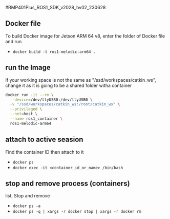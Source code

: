 #RMP401Plus_ROS1_SDK_v2028_hv02_230628
## Docker file
To build Docker image for Jetson ARM 64 v8, enter the folder of Docker file and run
- <code>docker build -t ros1-melodic-arm64 .</code>

## run the Image
If your working space is not the same as "/ssd/workspaces/catkin_ws", change it as it is going to be a shared folder witha  container
```bash
docker run -it --rm \
  --device=/dev/ttyUSB0:/dev/ttyUSB0 \
  -v "/ssd/workspaces/catkin_ws:/root/catkin_ws" \
  --privileged \
  --net=host \
  --name ros1_container \
  ros1-melodic-arm64
```

## attach to active seasion
Find the container ID then attach to it
- <code>docker ps </code>
- <code>docker exec -it <container_id_or_name> /bin/bash </code>

## stop and remove process (containers)
list, Stop and remove
- <code>docker ps -a </code>
- <code>docker ps -q | xargs -r docker stop | xargs -r docker rm </code>

